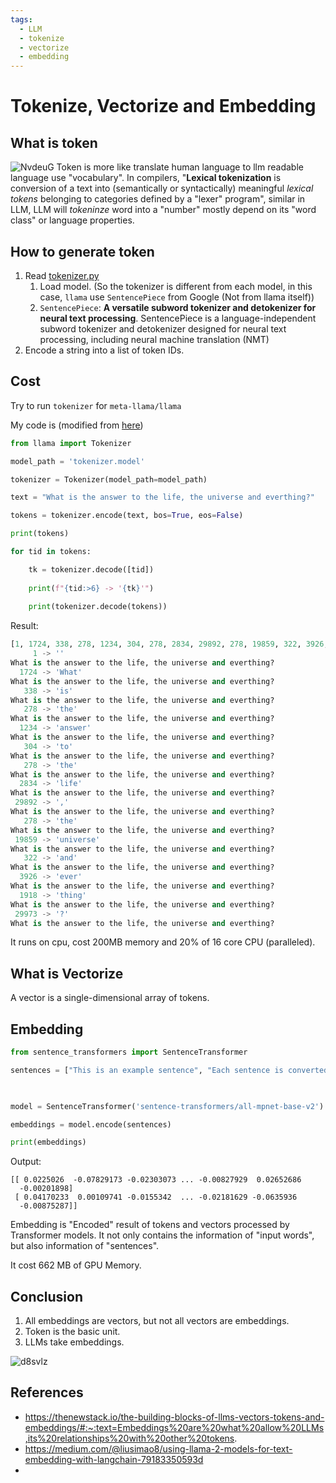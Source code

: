 ```yaml
---
tags:
  - LLM
  - tokenize
  - vectorize
  - embedding
---
```

# Tokenize, Vectorize and Embedding
## What is token
![NvdeuG](https://webresources.aaaab3n.moe/uPic/NvdeuG.png)
Token is more like translate human language to llm readable language use "vocabulary". In compilers, "**Lexical tokenization** is conversion of a text into (semantically or syntactically) meaningful _lexical tokens_ belonging to categories defined by a "lexer" program", similar in LLM, LLM will *tokeninze* word into a "number" mostly depend on its "word class" or language properties. 

## How to generate token

1. Read [tokenizer.py](https://github.com/meta-llama/llama/blob/54c22c0d63a3f3c9e77f43a6a3041c00018f4964/llama/tokenizer.py#L14)
	1. Load model. (So the tokenizer is different from each model, in this case, `llama` use `SentencePiece` from Google (Not from llama itself))
	2. `SentencePiece`: **A versatile subword tokenizer and detokenizer for neural text processing**. SentencePiece is a language-independent subword tokenizer and detokenizer designed for neural text processing, including neural machine translation (NMT)
2. Encode a string into a list of token IDs.

## Cost 
Try to run `tokenizer` for `meta-llama/llama`

My code is (modified from [here](https://gist.github.com/slaren/9f26fc4cb24685d42601b1d91d70a13a))
```python
from llama import Tokenizer

model_path = 'tokenizer.model'

tokenizer = Tokenizer(model_path=model_path)

text = "What is the answer to the life, the universe and everthing?"

tokens = tokenizer.encode(text, bos=True, eos=False)

print(tokens)

for tid in tokens:

	tk = tokenizer.decode([tid])
	
	print(f"{tid:>6} -> '{tk}'")
	
	print(tokenizer.decode(tokens))
```

Result:

```python
[1, 1724, 338, 278, 1234, 304, 278, 2834, 29892, 278, 19859, 322, 3926, 1918, 29973]
     1 -> ''
What is the answer to the life, the universe and everthing?
  1724 -> 'What'
What is the answer to the life, the universe and everthing?
   338 -> 'is'
What is the answer to the life, the universe and everthing?
   278 -> 'the'
What is the answer to the life, the universe and everthing?
  1234 -> 'answer'
What is the answer to the life, the universe and everthing?
   304 -> 'to'
What is the answer to the life, the universe and everthing?
   278 -> 'the'
What is the answer to the life, the universe and everthing?
  2834 -> 'life'
What is the answer to the life, the universe and everthing?
 29892 -> ','
What is the answer to the life, the universe and everthing?
   278 -> 'the'
What is the answer to the life, the universe and everthing?
 19859 -> 'universe'
What is the answer to the life, the universe and everthing?
   322 -> 'and'
What is the answer to the life, the universe and everthing?
  3926 -> 'ever'
What is the answer to the life, the universe and everthing?
  1918 -> 'thing'
What is the answer to the life, the universe and everthing?
 29973 -> '?'
What is the answer to the life, the universe and everthing?
```

It runs on cpu, cost 200MB memory and 20% of 16 core CPU (paralleled).

## What is Vectorize
A vector is a single-dimensional array of tokens.

## Embedding
```python
from sentence_transformers import SentenceTransformer

sentences = ["This is an example sentence", "Each sentence is converted"]

  

model = SentenceTransformer('sentence-transformers/all-mpnet-base-v2')

embeddings = model.encode(sentences)

print(embeddings)
```

Output:
```
[[ 0.0225026  -0.07829173 -0.02303073 ... -0.00827929  0.02652686
  -0.00201898]
 [ 0.04170233  0.00109741 -0.0155342  ... -0.02181629 -0.0635936
  -0.00875287]]
```

Embedding is "Encoded" result of tokens and vectors processed by Transformer models. It not only contains the information of "input words", but also information of "sentences".

It cost 662 MB of GPU Memory.

## Conclusion
1. All embeddings are vectors, but not all vectors are embeddings.
2. Token is the basic unit.
3. LLMs take embeddings.

![d8svlz](https://webresources.aaaab3n.moe/uPic/d8svlz.png)

## References
- https://thenewstack.io/the-building-blocks-of-llms-vectors-tokens-and-embeddings/#:~:text=Embeddings%20are%20what%20allow%20LLMs,its%20relationships%20with%20other%20tokens.
- https://medium.com/@liusimao8/using-llama-2-models-for-text-embedding-with-langchain-79183350593d
- 